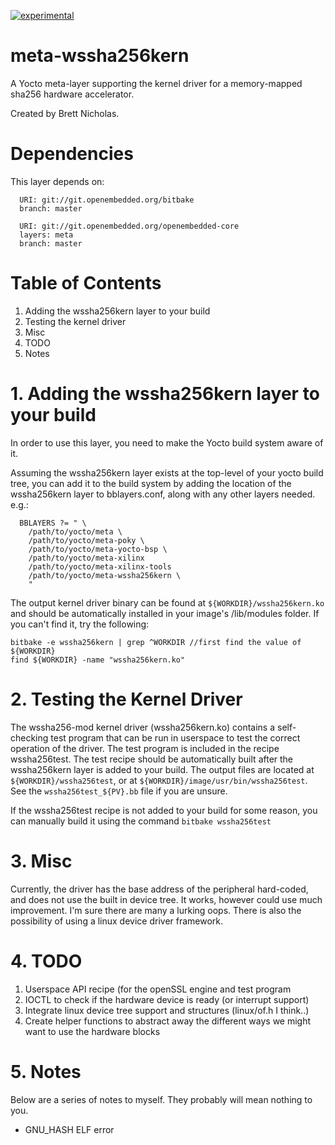 [![experimental](http://badges.github.io/stability-badges/dist/experimental.svg)](http://github.com/badges/stability-badges)

# meta-wssha256kern
A Yocto meta-layer supporting the kernel driver for a memory-mapped sha256 hardware accelerator. 

Created by Brett Nicholas. 

# Dependencies
This layer depends on:
```
  URI: git://git.openembedded.org/bitbake
  branch: master
  
  URI: git://git.openembedded.org/openembedded-core
  layers: meta
  branch: master
```
# Table of Contents
  1. Adding the wssha256kern layer to your build
  2. Testing the kernel driver
  3. Misc
  4. TODO
  5. Notes

# 1. Adding the wssha256kern layer to your build

In order to use this layer, you need to make the Yocto build system aware of
it.

Assuming the wssha256kern layer exists at the top-level of your yocto build tree, you can add it to the build system by adding the location of the wssha256kern layer to bblayers.conf, along with any other layers needed. e.g.:

```
  BBLAYERS ?= " \
    /path/to/yocto/meta \
    /path/to/yocto/meta-poky \
    /path/to/yocto/meta-yocto-bsp \
    /path/to/yocto/meta-xilinx
    /path/to/yocto/meta-xilinx-tools
    /path/to/yocto/meta-wssha256kern \
    "
```
The output kernel driver binary can be found at `${WORKDIR}/wssha256kern.ko` and should be automatically installed in your image's /lib/modules folder. If you can't find it, try the following: 
```
bitbake -e wssha256kern | grep ^WORKDIR //first find the value of ${WORKDIR}
find ${WORKDIR} -name "wssha256kern.ko" 
```
# 2. Testing the Kernel Driver
The wssha256-mod kernel driver (wssha256kern.ko) contains a self-checking test program that can be run in userspace to test the correct operation of the driver. The test program is included in the recipe wssha256test. The test recipe should be automatically built after the wssha256kern layer is added to your build. The output files are located at `${WORKDIR}/wssha256test`, or at `${WORKDIR}/image/usr/bin/wssha256test`. See the `wssha256test_${PV}.bb` file if you are unsure.

If the wssha256test recipe is not added to your build for some reason, you can manually build it using the command `bitbake wssha256test`

# 3. Misc

Currently, the driver has the base address of the peripheral hard-coded, and does not use the built in device tree. It works, however could use much improvement. I'm sure there are many a lurking oops. There is also the possibility of using a linux device driver framework. 

# 4. TODO 
1. Userspace API recipe (for the openSSL engine and test program
2. IOCTL to check if the hardware device is ready (or interrupt support)
3. Integrate linux device tree support and structures (linux/of.h I think..)
4. Create helper functions to abstract away the different ways we might want to use the hardware blocks

# 5. Notes
Below are a series of notes to myself. They probably will mean nothing to you.

* GNU_HASH ELF error

